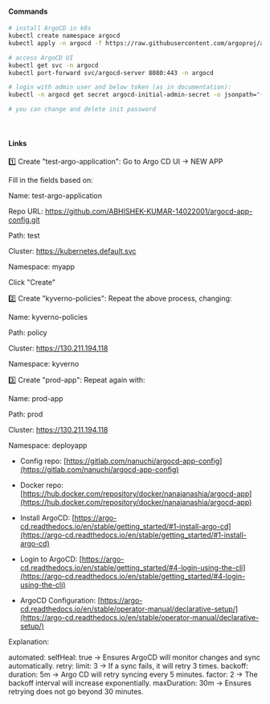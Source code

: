 #### Commands

```bash
# install ArgoCD in k8s
kubectl create namespace argocd
kubectl apply -n argocd -f https://raw.githubusercontent.com/argoproj/argo-cd/stable/manifests/install.yaml

# access ArgoCD UI
kubectl get svc -n argocd
kubectl port-forward svc/argocd-server 8080:443 -n argocd

# login with admin user and below token (as in documentation):
kubectl -n argocd get secret argocd-initial-admin-secret -o jsonpath="{.data.password}" | base64 --decode && echo

# you can change and delete init password

```
</br>

#### Links



1️⃣ Create "test-argo-application":
Go to Argo CD UI → NEW APP

Fill in the fields based on:

Name: test-argo-application

Repo URL: https://github.com/ABHISHEK-KUMAR-14022001/argocd-app-config.git

Path: test

Cluster: https://kubernetes.default.svc

Namespace: myapp

Click "Create"

2️⃣ Create "kyverno-policies":
Repeat the above process, changing:

Name: kyverno-policies

Path: policy

Cluster: https://130.211.194.118

Namespace: kyverno

3️⃣ Create "prod-app":
Repeat again with:

Name: prod-app

Path: prod

Cluster: https://130.211.194.118

Namespace: deployapp

* Config repo: [https://gitlab.com/nanuchi/argocd-app-config](https://gitlab.com/nanuchi/argocd-app-config)

* Docker repo: [https://hub.docker.com/repository/docker/nanajanashia/argocd-app](https://hub.docker.com/repository/docker/nanajanashia/argocd-app)

* Install ArgoCD: [https://argo-cd.readthedocs.io/en/stable/getting_started/#1-install-argo-cd](https://argo-cd.readthedocs.io/en/stable/getting_started/#1-install-argo-cd)

* Login to ArgoCD: [https://argo-cd.readthedocs.io/en/stable/getting_started/#4-login-using-the-cli](https://argo-cd.readthedocs.io/en/stable/getting_started/#4-login-using-the-cli)

* ArgoCD Configuration: [https://argo-cd.readthedocs.io/en/stable/operator-manual/declarative-setup/](https://argo-cd.readthedocs.io/en/stable/operator-manual/declarative-setup/)





Explanation:

automated: selfHeal: true → Ensures ArgoCD will monitor changes and sync automatically.
retry: limit: 3 → If a sync fails, it will retry 3 times.
backoff: duration: 5m → Argo CD will retry syncing every 5 minutes.
factor: 2 → The backoff interval will increase exponentially.
maxDuration: 30m → Ensures retrying does not go beyond 30 minutes.
